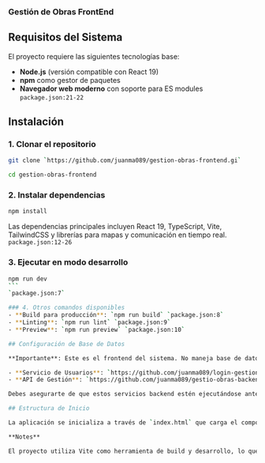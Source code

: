### Gestión de Obras FrontEnd

## Requisitos del Sistema

El proyecto requiere las siguientes tecnologías base:

- **Node.js** (versión compatible con React 19)
- **npm** como gestor de paquetes
- **Navegador web moderno** con soporte para ES modules `package.json:21-22`

## Instalación

### 1. Clonar el repositorio

```bash
git clone `https://github.com/juanma089/gestion-obras-frontend.gi`
```

```bash
cd gestion-obras-frontend
```

### 2. Instalar dependencias

```bash
npm install
```

Las dependencias principales incluyen React 19, TypeScript, Vite, TailwindCSS y librerías para mapas y comunicación en tiempo real. `package.json:12-26`

### 3. Ejecutar en modo desarrollo

````bash
npm run dev
```
`package.json:7`

### 4. Otros comandos disponibles
- **Build para producción**: `npm run build` `package.json:8`
- **Linting**: `npm run lint` `package.json:9`
- **Preview**: `npm run preview` `package.json:10`

## Configuración de Base de Datos

**Importante**: Este es el frontend del sistema. No maneja base de datos directamente, sino que se conecta a servicios backend externos:

- **Servicio de Usuarios**: `https://github.com/juanma089/login-gestion-obras.git`
- **API de Gestión**: `https://github.com/juanma089/gestio-obras-backend.git`

Debes asegurarte de que estos servicios backend estén ejecutándose antes de usar la aplicación frontend.

## Estructura de Inicio

La aplicación se inicializa a través de `index.html` que carga el componente principal desde `main.tsx`. `main.tsx:20-31`

**Notes**

El proyecto utiliza Vite como herramienta de build y desarrollo, lo que proporciona hot reload automático. La aplicación está configurada con React Query para manejo de estado del servidor, autenticación basada en contexto, y soporte para mapas interactivos con Leaflet. Para un funcionamiento completo, necesitarás configurar los servicios backend correspondientes que manejan la lógica de negocio y persistencia de datos.
````
